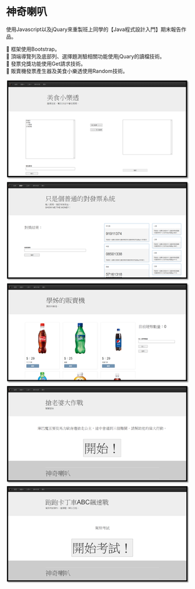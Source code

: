 # 神奇喇叭
 
使用Javascript以及jQuary來重製班上同學的【Java程式設計入門】期末報告作品。

	框架使用Bootstrap。  
	頂端導覽列及底部列、選擇題測驗相關功能使用jQuary的讀檔技術。  
	發票兌獎功能使用Get請求技術。  
	販賣機發票產生器及美食小樂透使用Random技術。  

![showcase picture](https://github.com/kevin20888802/magic-tuba/blob/main/img/showcase/1.png)
![showcase picture](https://github.com/kevin20888802/magic-tuba/blob/main/img/showcase/2.png)
![showcase picture](https://github.com/kevin20888802/magic-tuba/blob/main/img/showcase/3.png)
![showcase picture](https://github.com/kevin20888802/magic-tuba/blob/main/img/showcase/4.png)
![showcase picture](https://github.com/kevin20888802/magic-tuba/blob/main/img/showcase/5.png)
